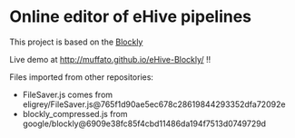 
# Online editor of eHive pipelines

This project is based on the [Blockly](https://developers.google.com/blockly/)

Live demo at http://muffato.github.io/eHive-Blockly/ !!

Files imported from other repositories:
* FileSaver.js comes from eligrey/FileSaver.js@765f1d90ae5ec678c28619844293352dfa72092e
* blockly\_compressed.js from google/blockly@6909e38fc85f4cbd11486da194f7513d0749729d

